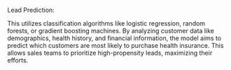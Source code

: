 Lead Prediction:

This utilizes classification algorithms like logistic regression, random forests, or gradient boosting machines. By analyzing customer data like demographics, health history, and financial information, the model aims to predict which customers are most likely to purchase health insurance. This allows sales teams to prioritize high-propensity leads, maximizing their efforts.
